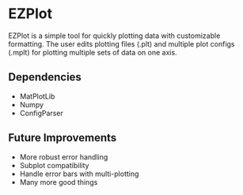 # EZPlot
EZPlot is a simple tool for quickly plotting data with customizable formatting. The user edits plotting files (.plt) and multiple plot configs (.mplt) for plotting multiple sets of data on one axis.

## Dependencies 
- MatPlotLib
- Numpy
- ConfigParser

## Future Improvements
- More robust error handling
- Subplot compatibility
- Handle error bars with multi-plotting
- Many more good things
